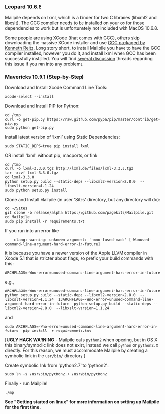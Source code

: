 ### Leopard 10.6.8
Mailpile depends on lxml, which is a binder for two C libraries (libxml2 and libxslt). The GCC compiler needs to be installed on your os for those dependencies to work but is unfortunately not included with MacOS 10.6.8.

Some people are using XCode (that comes with GCC), others skip downloading the massive XCode installer and use [GCC packaged by Kenneth Reitz](https://github.com/kennethreitz/osx-gcc-installer). Long story short, to install Mailpile you have to have the GCC compiler installed, however you do it, and install lxml when GCC has been successfully installed. You will find [several discussion](http://stackoverflow.com/questions/1277124/how-do-you-install-lxml-on-os-x-leopard-without-using-macports-or-fink) threads regarding this issue if you run into any problems.
  
  
### Mavericks 10.9.1 (Step-by-Step)  
Download and Install Xcode Command Line Tools:   
```
xcode-select --install  
```


Download and Install PIP for Python:  
```
cd /tmp  
curl -o get-pip.py https://raw.github.com/pypa/pip/master/contrib/get-pip.py  
sudo python get-pip.py  
```


Install latest version of ‘lxml’ using Static Dependencies:  
```
sudo STATIC_DEPS=true pip install lxml  
```

OR install 'lxml' without pip, macports, or fink
```
cd /tmp  
curl -o lxml-3.3.0.tgz http://lxml.de/files/lxml-3.3.0.tgz  
tar -xzvf lxml-3.3.0.tgz  
cd lxml-3.3.0  
python setup.py build --static-deps --libxml2-version=2.8.0  --libxslt-version=1.1.24  
sudo python setup.py install
```

Clone and Install Mailpile (in user 'Sites' directory, but any directory will do):  
```
cd ~/Sites  
git clone -b release/alpha https://github.com/pagekite/Mailpile.git  
cd Mailpile  
sudo pip install -r requirements.txt  
```

If you run into an error like
```
    clang: warning: unknown argument: '-mno-fused-madd' [-Wunused-command-line-argument-hard-error-in-future]
```
it is because you have a newer version of the Apple LLVM compiler in Xcode 5.1 that is stricter about flags, so prefix your build commands with this:

```
ARCHFLAGS=-Wno-error=unused-command-line-argument-hard-error-in-future 
```

e.g., 

```
ARCHFLAGS=-Wno-error=unused-command-line-argument-hard-error-in-future  python setup.py build --static-deps --libxml2-version=2.8.0  --libxslt-version=1.1.24  13ARCHFLAGS=-Wno-error=unused-command-line-argument-hard-error-in-future  python setup.py build --static-deps --libxml2-version=2.8.0  --libxslt-version=1.1.24  
```

and

```
sudo ARCHFLAGS=-Wno-error=unused-command-line-argument-hard-error-in-future  pip install -r requirements.txt
```


[**UGLY HACK WARNING** - Mailpile calls `python2` when opening, but in OS X this binary/symbolic link does not exist, instead we call `python` or `python2.X` directly.  For this reason, we must accommodate Mailpile by creating a symbolic link in the `usr/bin/` directory ]

Create symbolic link from 'python2.7' to 'python2':  
```
sudo ln -s /usr/bin/python2.7 /usr/bin/python2  
```


Finally - run Mailpile!  
```
./mp  
```

**See "Getting started on linux" for more information on setting up Mailpile for the first time.**